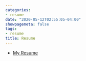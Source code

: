 ```yaml
---
categories:
- resume
date: "2020-05-12T02:55:05-04:00"
showpagemeta: false
tags:
- resume
title: Resume
---
```


- [My Resume](RESUMEprojectCopy.pdf)



